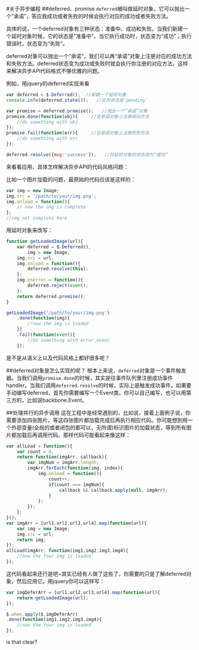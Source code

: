 #关于异步编程
##deferred、promise
`deferred`被叫做延时对象，它可以抛出一个“承诺”，答应我成功或者失败的时候会执行对应的成功或者失败方法。

具体的说，一个deferred对象有三种状态：准备中、成功和失败。当我们新建一个延时对象时候，它的状态是“准备中”，当它执行成功时，状态变为“成功”；执行错误时，状态变为“失败”。

deferred对象可以抛出一个“承诺”，我们可以再“承诺”对象上注册对应的成功方法和失败方法。deferred状态变为成功或失败时就会执行你注册的对应方法。这样来解决异步API代码格式不够优雅的问题。

例如，用jquery的deferred实现来看
```javascript
var deferred = $.Deferred();  //新建一个延时对象
console.info(deferred.state());   //此时状态是'pending'

var promise = deferred.promise();   //抛出一个“承诺”对象
promise.done(function(obj){     //在承诺对象上注册成功方法
    //do something with obj
});
promise.fail(function(err){     //在承诺对象上注册失败方法
    //do something with err
});

deferred.resolve({msg:'success'});   //将延时对象的状态改为“成功”
```

来看看应用，具体怎样解决异步API的代码风格问题：

比如一个图片加载的问题，最原始的代码应该是这样的：
```javascript
var img = new Image;
img.src = '/path/to/your/img.png';
img.onload = function(){
    // now the img is complete
};
//img not complete here
```

用延时对象来改写：
```javascript
function getLoadedImage(url){
    var deferred = $.Deferred(),
        img = new Image;
    img.src = url;
    img.onload = function(){
        deferred.resolve(this);
    };
    img.onerror = function(){
        deferred.reject(event);
    };
    return deferred.promise();
}

getLoadedImage('/path/to/your/img.png')
    .done(function(img){
        //now the img is loaded
    })
    .fail(function(event){
        //do something with error_event
    });
```
是不是从语义上以及代码风格上都好很多呢？

##deferred对象是怎么实现的呢？
根本上来说，`deferred`对象是一个事件触发器。当我们调用`promise.done`的时候，其实是往事件队列里注册成功事件handler。当我们调用`deferred.resolve`的时候，实际上是触发成功事件。如果要手动编写deferred，首先你需要编写一个Event类。你可以自己编写，也可以用第三方的，比如说backbone.Event。

##处理并行的异步调用
这在工程中是经常遇到的，比如说，接着上面例子说，你需要添加四张图片，等这四张图片都加载完成后再执行相应代码。你可能想到用一个外部变量(全局的或者闭包的都可以，无所谓)标识图片的加载状态，等到所有图片都加载后再调用代码。那样代码可能看起来像这样：
```javascript
var allLoad = function(){
    var count = 0,
    return function(imgArr, callback){
        var imgNum = imgArr.length;
        imgArr.forEach(function(img, index){
            img.onload = function(){
                count++;
                if(count === imgNum){
                    callback && callback.apply(null, imgArr);
                }
            };
        });
    };
}();
var imgArr = [url1,url2,url3,url4].map(function(url){
    var img = new Image;
    img.src = url;
    return img;
});
allLoad(imgArr, function(img1,img2,img3,img4){
    //now the four img is loaded
});
```
这代码看起来还行是吧~其实已经有人做了这些了，你需要的只是了解deferred对象，然后应用它。用jquery你可以这样写：

```javascript
var imgDeferArr = [url1,url2,url3,url4].map(function(url){
    return getLoadedImage(url);
});

$.when.apply($,imgDeferArr)
.done(function(img1,img2,img3,img4){
    //now the four img is loaded
});
```
is that clear?





